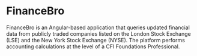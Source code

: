 # FinanceBro
FinanceBro is an Angular-based application that queries updated financial data from publicly traded companies listed on the London Stock Exchange (LSE) and the New York Stock Exchange (NYSE). The platform performs accounting calculations at the level of a CFI Foundations Professional.

